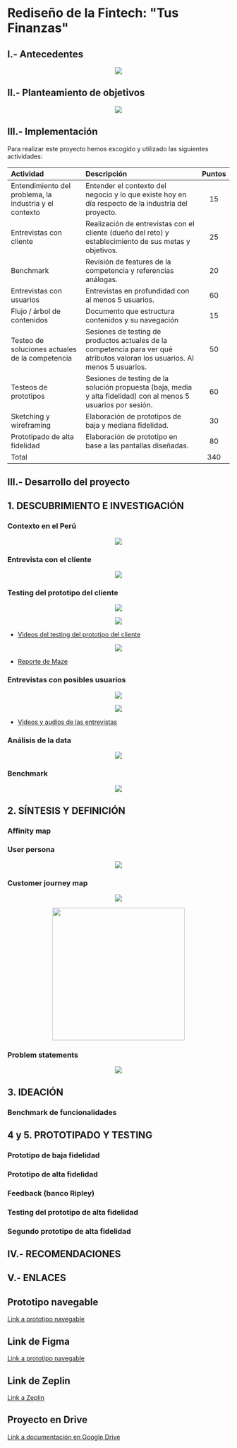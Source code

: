 #  Rediseño de la Fintech: "Tus Finanzas"


## I.- Antecedentes


<p  align="center">

<img  src="http://i66.tinypic.com/wmfgo3.png" >

</p>

## II.- Planteamiento de objetivos

<p  align="center">

<img  src="http://i65.tinypic.com/2mmfn9g.png" >

</p>


## III.- Implementación

Para realizar este proyecto hemos escogido y utilizado las siguientes actividades:


|Actividad|Descripción|Puntos|
|:----|:---|:---:|
|Entendimiento del problema, la industria y el contexto|Entender el contexto del negocio y lo que existe hoy en día respecto de la industria del proyecto.| 15 |
|Entrevistas con cliente| Realización de entrevistas con el cliente (dueño del reto) y establecimiento de sus metas y objetivos. | 25 |
|Benchmark| Revisión de features de la competencia y referencias análogas. | 20 |
|Entrevistas con usuarios| Entrevistas en profundidad con al menos 5 usuarios. | 60 | 
|Flujo / árbol de contenidos| Documento que estructura contenidos y su navegación | 15 |
|Testeo de soluciones actuales de la competencia|Sesiones de testing de productos actuales de la competencia para ver qué atributos valoran los usuarios. Al menos 5 usuarios. | 50 |
|Testeos de prototipos| Sesiones de testing de la solución propuesta (baja, media y alta fidelidad) con al menos 5 usuarios por sesión. | 60 |
|Sketching y wireframing| Elaboración de prototipos de baja y mediana fidelidad. | 30 |
|Prototipado de alta fidelidad| Elaboración de prototipo en base a las pantallas diseñadas. | 80 |
|Total|  | 340 |

## III.- Desarrollo del proyecto

## 1. DESCUBRIMIENTO E INVESTIGACIÓN

### Contexto en el Perú
<p  align="center">

<img  src="http://i68.tinypic.com/2rxceao.png" >

</p>

### Entrevista con el cliente
<p  align="center">

<img  src="http://i68.tinypic.com/6gls1i.png" >

</p>

### Testing del prototipo del cliente

<p  align="center">

<img  src="http://i65.tinypic.com/245kimr.png" >

</p>

<p  align="center">

<img  src="http://i68.tinypic.com/2e1vi9g.png" >

</p>

- [Videos del testing del prototipo del cliente](https://drive.google.com/drive/folders/1ifuyjWy3eJju9gqBIsDcExofHeUu-pyX)

<p  align="center">

<img  src="http://i63.tinypic.com/2jg438o.png" >

</p>

- [Reporte de Maze](https://maze.design/r/7bnqac4vjw74m6h6)

### Entrevistas con posibles usuarios
<p  align="center">

<img  src="http://i66.tinypic.com/2r6pgfo.jpg" >

</p>

<p  align="center">

<img  src="http://i66.tinypic.com/veacft.jpg" >

</p>

- [Videos y audios de las entrevistas](https://drive.google.com/drive/folders/1WW0W1aluir30s_trWUUykadW5I5RURiQ)

### Análisis de la data
<p  align="center">

<img  src="http://i67.tinypic.com/35hjlhg.png" >

</p>

### Benchmark
<p  align="center">

<img  src="http://i65.tinypic.com/2mmfn9g.png" >

</p>

## 2. SÍNTESIS Y DEFINICIÓN
### Affinity map

### User persona

<p  align="center">

<img  src="http://i67.tinypic.com/t9jvuq.png" >

</p>

### Customer journey map


<p  align="center">

<img  src="http://i68.tinypic.com/33uvko7.png" >

</p>

<p  align="center">

<img  src="http://i64.tinypic.com/e1d7hs.png" width="300" heigth="300">

</p>

### Problem statements
<p  align="center">

<img  src="http://i67.tinypic.com/2l89n44.png" >

</p>


## 3. IDEACIÓN

### Benchmark de funcionalidades

## 4 y 5. PROTOTIPADO Y TESTING

###  Prototipo de baja fidelidad

###  Prototipo de alta fidelidad

###  Feedback (banco Ripley)

###  Testing del prototipo de alta fidelidad

###  Segundo prototipo de alta fidelidad


## IV.- RECOMENDACIONES

## V.- ENLACES

## Prototipo navegable
[Link a prototipo navegable]()

## Link de Figma
[Link a prototipo navegable](https://www.figma.com/file/IRiu59RvKAVfuwHIkfyEKM/App-financiera?node-id=2610%3A0)

## Link de Zeplin
[Link a Zeplin]()

## Proyecto en Drive
[Link a documentación en Google Drive](https://drive.google.com/drive/folders/1-dxbjFv4YzBd6SrMB8hsboVAw0xcpNlc)

